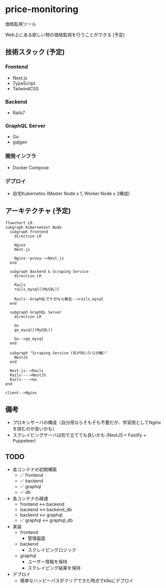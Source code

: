 # price-monitoring

価格監視ツール

Web上にある欲しい物の価格監視を行うことができる (予定)

## 技術スタック (予定)

### Frontend

- Next.js
- TypeScript
- TailwindCSS

### Backend

- Rails7

### GraphQL Server

- Go
- gqlgen

### 開発インフラ

- Docker Compose

### デプロイ

- 自宅Kubernetes (Master Node x 1, Worker Node x 2構成)

## アーキテクチャ (予定)

```mermaid
flowchart LR
subgraph Kubernetest Node
  subgraph Frontend
    direction LR

    Nginx
    Next.js

    Nginx--proxy-->Next.js
  end

  subgraph Backend & Scraping Service
    direction LR

    Rails
    rails_mysql[(MySQL)]

    Rails--GraphQLで十分なら撤去-->rails_mysql
  end

  subgraph GraphQL Server
    direction LR

    Go
    go_mysql[(MySQL)]

    Go-->go_mysql
  end

  subgraph "Scraping Service (気が向いたら分離)"
    NestJS
  end

  Next.js-->Rails
  Rails---->NestJS
  Rails---->Go
end

client-->Nginx
```

## 備考

- プロキシサーバの構成（自分用ならそもそも不要だが、学習用としてNginxを挟むのが良いかも）
- スクレイピングサーバは別で立てても良いかも (NestJS + Fastify + Puppeteer)

## TODO

- 各コンテナの初期構築
  - ✅ frontend
  - ✅ backend
  - ✅ graphql
  - ✅ db
- 各コンテナの疎通
  - frontend <-> backend
  - backend <-> backend_db
  - backend <-> graphql
  - ✅ graphql <-> graphql_db
- 実装
  - frontend
    - 管理画面
  - backend
    - スクレイピングロジック
  - graphql
    - ユーザー情報を保持
    - スクレイピング結果を保持
- デプロイ
  - 簡単なハッピーパスがクリアできた時点でk8sにデプロイ
